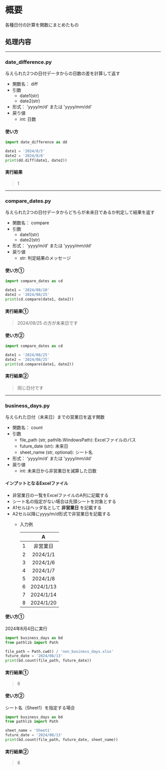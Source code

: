 # 概要

各種日付の計算を関数にまとめたもの

## 処理内容

---

### date_difference.py

与えられた2つの日付データからの日数の差を計算して返す

* 関数名： diff
* 引数
  * date1(str)
  * date2(str)
* 形式： 'yyyy/m/d' または 'yyyy/mm/dd'
* 戻り値
  * int: 日数

#### 使い方

```python
import date_difference as dd

date1 = '2024/8/5'
date2 = '2024/8/6'
print(dd.diff(date1, date2))
```

#### 実行結果

> 1

---

### compare_dates.py

与えられた2つの日付データからどちらが未来日であるか判定して結果を返す

* 関数名： compare
* 引数
  * date1(str)
  * date2(str)
* 形式： 'yyyy/m/d' または 'yyyy/mm/dd'
* 戻り値
  * str: 判定結果のメッセージ

#### 使い方①

```python
import compare_dates as cd

date1 = '2024/08/10'
date2 = '2024/08/25'
print(cd.compare(date1, date2))
```

#### 実行結果①

> 2024/08/25 の方が未来日です

#### 使い方②

```python
import compare_dates as cd

date1 = '2024/08/25'
date2 = '2024/08/25'
print(cd.compare(date1, date2))
```
#### 実行結果②

> 同じ日付です

---

### business_days.py

与えられた日付（未来日）までの営業日を返す関数

* 関数名： count
* 引数
  * file_path (str, pathlib.WindowsPath): Excelファイルのパス
  * future_date (str): 未来日
  * sheet_name (str, optional): シート名
* 形式： 'yyyy/m/d' または 'yyyy/mm/dd'
* 戻り値
  * int: 未来日から非営業日を減算した日数

#### インプットとなるExcelファイル

* 非営業日の一覧をExcelファイルのA列に記載する
* シート名の指定がない場合は先頭シートを対象とする
* A1セルはヘッダ名として **非営業日** を記載する
* A2セル以降にyyyy/m/d形式で非営業日を記載する
  * 入力例

    |       |     A     |
    | :---: | :-------: |
    |   1   | 非営業日  |
    |   2   | 2024/1/1  |
    |   3   | 2024/1/6  |
    |   4   | 2024/1/7  |
    |   5   | 2024/1/8  |
    |   6   | 2024/1/13 |
    |   7   | 2024/1/14 |
    |   8   | 2024/1/20 |

#### 使い方①

2024年8月4日に実行

```python
import business_days as bd
from pathlib import Path

file_path = Path.cwd() / 'non_business_days.xlsx'
future_date = '2024/08/13'
print(bd.count(file_path, future_date))
```

#### 実行結果①

> 6

#### 使い方②

シート名（Sheet1）を指定する場合

```python
import business_days as bd
from pathlib import Path

sheet_name = 'Sheet1'
future_date = '2024/08/13'
print(bd.count(file_path, future_date, sheet_name))
```

#### 実行結果②

> 6
